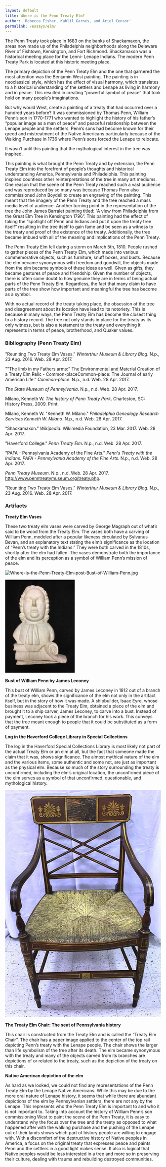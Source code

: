 ```yaml
---
layout: default
title: Where is the Penn Treaty Elm?
author: 'Rebecca Fisher, Kahlil Garnes, and Ariel Censor'
permalink: /essays/elm/
---
```


The Penn Treaty took place in 1683 on the banks of Shackamaxon, the areas now made up of the Philadelphia neighborhoods along the Delaware River of Fishtown, Kensington, and Fort Richmond. Shackamaxon was a historical meeting place for the Lenni- Lenape Indians. The modern Penn Treaty Park is located at this historic meeting place.

The primary depiction of the Penn Treaty Elm and the one that garnered the most attention was the Benjamin West painting. The painting is in neoclassical style, which has the effect of visual harmony, which translates to a historical understanding of the settlers and Lenape as living in harmony and in peace. This resulted in creating “powerful symbol of peace” that took hold on many people’s imaginations.

But why would West, create a painting of a treaty that had occurred over a hundred years before? It was commissioned by Thomas Penn, William Penn’s son in 1770-1771 who wanted to highlight the history of his father’s “popular image as a man of peace” and peaceful relationship between the Lenape people and the settlers. Penn’s sons had become known for their greed and mistreatment of the Native Americans particularly because of the Walking Purchase in 1736 where Penn’s sons forced the Lenape to relocate.

It wasn’t until this painting that the mythological interest in the tree was inspired.

This painting is what brought the Penn Treaty and by extension, the Penn Treaty Elm into the forefront of people’s thoughts and historical understanding America, Pennsylvania and Philadelphia. This painting inspired countless other reinterpretations of the tree in many art mediums. One reason that the scene of the Penn Treaty reached such a vast audience and was reproduced by so many was because Thomas Penn also commissioned John Boydell to create an engraving of the painting. This meant that the imagery of the Penn Treaty and the tree reached a mass media level of audience. Another turning point in the representation of the tree the John James Barralet painting titled: “A view from Philadelphia from the Great Elm Tree in Kensington 1796”. This painting had the effect of taking the “spotlight off Penn and Indians and put it upon the treaty tree itself” resulting in the tree itself to gain fame and be seen as a witness to the treaty and proof of the existence of the treaty. Additionally, the tree became imbued with all of the meaning and implications of the Penn Treaty.

The Penn Treaty Elm fell during a storm on March 5th, 1810. People rushed to gather pieces of the Penn Treaty Elm, which made into various commemorative objects, such as furniture, snuff boxes, and busts. Because the elm became synonymous with freedom and goodwill, the objects made from the elm became symbols of these ideas as well. Given as gifts, they became gestures of peace and friendship. Given the number of objects, there is often some doubt to how genuine they are in terms of being actual parts of the Penn Treaty Elm. Regardless, the fact that many claim to have parts of the tree show how important and meaningful the tree has become as a symbol.

With no actual record of the treaty taking place, the obsession of the tree and disagreement about its location have lead to its notoriety. This is because in many ways, the Penn Treaty Elm has become the closest thing to a history record. The tree not only stands in place for the treaty as its only witness, but is also a testament to the treaty and everything it represents in terms of peace, brotherhood, and Quaker values.

### Bibliography (Penn Treaty Elm)

"Reuniting Two Treaty Elm Vases." *Winterthur Museum & Library Blog*. N.p., 23 Aug. 2016. Web. 28 Apr. 2017.

""The limb in my Fathers arms:" The Environmental and Material Creation of a Treaty Elm Relic - Common-placeCommon-place: The Journal of early American Life." *Common-place*. N.p., n.d. Web. 28 Apr. 2017.

*The State Museum of Pennsylvania*. N.p., n.d. Web. 28 Apr. 2017.

Milano, Kenneth W. *The history of Penn Treaty Park*. Charleston, SC: History Press, 2009. Print.

Milano, Kenneth W. "Kenneth W. Milano." *Philadelphia Genealogy Research Services Kenneth W. Milano*. N.p., n.d. Web. 28 Apr. 2017.

"Shackamaxon." *Wikipedia*. Wikimedia Foundation, 23 Mar. 2017. Web. 28 Apr. 2017.

"Haverford College." *Penn Treaty Elm*. N.p., n.d. Web. 28 Apr. 2017.

"PAFA - Pennsylvania Academy of the Fine Arts." *Penn's Treaty with the Indians. PAFA - Pennsylvania Academy of the Fine Arts*. N.p., n.d. Web. 28 Apr. 2017.

*Penn Treaty Museum*. N.p., n.d. Web. 28 Apr. 2017. <http://www.penntreatymuseum.org/treaty.php>.

"Reuniting Two Treaty Elm Vases." *Winterthur Museum & Library Blog*. N.p., 23 Aug. 2016. Web. 28 Apr. 2017.

### Artifacts



 **Treaty Elm Vases**

These two treaty elm vases were carved by George Magraph out of what’s said to be wood from the Treaty Elm. The vases both have a carving of William Penn, modeled after a popular likeness circulated by Sylvanus Bevan, and an explanatory text stating the elm’s significance as the location of “Penn’s treaty with the Indians.” They were both carved in the 1810s, shortly after the elm had fallen. The vases demonstrate both the importance of the elm and its perception as a symbol of William Penn’s mission of peace.

![Where-is-the-Penn-Treaty-Elm-post-Bust-of-William-Penn.jpg]({{site.baseurl}}/_posts/Where-is-the-Penn-Treaty-Elm-post-Bust-of-William-Penn.jpg)


![Bust of William Penn](https://github.com/mzarafon/penn-treaty-elm/blob/gh-pages/Where-is-the-Penn-Treaty-Elm-post-Bust-of-William-Penn.jpg)

 **Bust of William Penn by James Leconey**

This bust of William Penn, carved by James Leconey in 1812 out of a branch of the treaty elm, shows the significance of the elm not only in the artifact itself, but in the story of how it was made. A shipbuilder, Isaac Eyre, whose business was adjacent to the Treaty Elm, obtained a piece of the elm and brought it to a ship carver, James Leconey, to carve into a bust. Instead of payment, Leconey took a piece of the branch for his work. This conveys that the tree meant enough to people that it could be substituted as a form of payment.

**Log in the Haverford College Library in Special Collections**

The log in the Haverford Special Collections Library is most likely not part of the actual Treaty Elm or an elm at all, but the fact that someone made the claim that it was, shows significance. The almost mythical nature of the elm and the various items, some authentic and some not, are just as important as the physical elm. Because so much of the story surrounding the treaty is unconfirmed, including the elm’s original location, the unconfirmed piece of the elm serves as a symbol of that unconfirmed, questionable, and mythological history.

![Treaty Elm Chair](https://github.com/mzarafon/penn-treaty-elm/blob/gh-pages/Where-is-the-Penn-Treaty-Elm-post-The-Treaty-Elm-Chair.jpg)

**The Treaty Elm Chair: The seat of Pennsylvania history**

This chair is constructed from the Treaty Elm and is called the “Treaty Elm Chair”. The chair has a paper image applied to the center of the top rail depicting Penn’s treaty with the Lenape people. The chair shows the larger than life symbolism of the tree after its death. The elm became synonymous with the treaty and many of the objects carved from its branches are depictions of or related to the treaty, such as the depiction of the treaty on this chair.

**Native American depiction of the elm**

As hard as we looked, we could not find any representations of the Penn Treaty Elm by the Lenape Native Americans. While this may be due to the more oral nature of Lenape history, it seems that while there are abundant depictions of the elm by Pennsylvanian settlers, there are not any by the Lenape. This represents who the Penn Treaty Elm is important to and who it is not important to. Taking into account the history of William Penn’s son commissioning West to paint the scene of the Penn Treaty, it is easy to understand why the focus over the tree and the treaty as opposed to what happened after with the walking purchase and the pushing of the Lenape out of their lands shows which part of history people are willing to engage with. With a discomfort of the destructive history of Native peoples in America, a focus on the original treaty that expresses peace and paints Penn and the settlers in a good light makes sense. It also is logical that Native peoples would be less interested in a tree and more so in preserving their culture, dealing with trauma and rebuilding destroyed communities.
